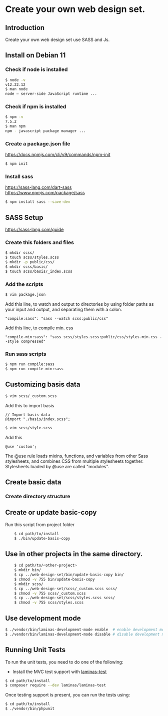 # Create your own web design set.

## Introduction
Create your own web design set use SASS and Js.

## Install on Debian 11

### Check if node is installed

```bash
$ node -v
v12.22.12
$ man node
node — server-side JavaScript runtime ...
```
### Check if npm is installed

```bash
$ npm -v
7.5.2
$ man npm
npm - javascript package manager ...
```

### Create a package.json file
https://docs.npmjs.com/cli/v9/commands/npm-init
```bash
$ npm init
```

### Install sass
https://sass-lang.com/dart-sass   
https://www.npmjs.com/package/sass
```bash
$ npm install sass --save-dev
```

## SASS Setup
https://sass-lang.com/guide

### Create this folders and files
```bash
$ mkdir scss/
$ touch scss/styles.scss
$ mkdir -p public/css/
$ mkdir scss/basis/
$ touch scss/basis/_index.scss
```

### Add the scripts
```bash
$ vim package.json
```
Add this line, to watch and output to directories by using folder paths as your input and output, and separating them with a colon.
```vim
"compile:sass": "sass --watch scss:public/css"
```
Add this line, to compile min. css
```vim
"compile-min:sass": "sass scss/styles.scss:public/css/styles.min.css --style compressed"
```

### Run sass scripts
```bash
$ npm run compile:sass
$ npm run compile-min:sass
```

## Customizing basis data
```bash
$ vim scss/_custom.scss
```
Add this to import basis
```vim
// Import basis-data
@import "./basis/index.scss";
``` 
```bash
$ vim scss/style.scss
```
Add this  
```vim
@use 'custom';
```  
The @use rule loads mixins, functions, and variables from other Sass stylesheets, and combines CSS from multiple stylesheets together.   
Stylesheets loaded by @use are called "modules".

## Create basic data

### Create directory structure



## Create or update basic-copy
Run this script from project folder

```bash
    $ cd path/to/install
    $ ./bin/update-basis-copy
```  

## Use in other projects in the same directory.

```bash
    $ cd path/to/<other-project>
    $ mkdir bin/
    $ cp ../web-design-set/bin/update-basis-copy bin/
    $ chmod -v 755 bin/update-basis-copy
    $ mkdir scss/
    $ cp ../web-design-set/scss/_custom.scss scss/
    $ chmod -v 755 scss/_custom.scss
    $ cp ../web-design-set/scss/styles.scss scss/
    $ chmod -v 755 scss/styles.scss
```
  
## Use development mode

```bash
$ ./vendor/bin/laminas-development-mode enable  # enable development mode
$ ./vendor/bin/laminas-development-mode disable # disable development mode
```

## Running Unit Tests

To run the unit tests, you need to do one of the following:

- Install the MVC test support with [laminas-test](https://docs.laminas.dev/laminas-test/)

```bash
$ cd path/to/install
$ composer require --dev laminas/laminas-test
```

Once testing support is present, you can run the tests using:

```bash
$ cd path/to/install
$ ./vendor/bin/phpunit
